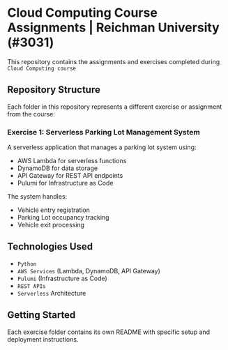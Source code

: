 # Cloud Computing Course Assignments | Reichman University (#3031)

This repository contains the assignments and exercises completed during `Cloud Computing course`


## Repository Structure
Each folder in this repository represents a different exercise or assignment from the course:

### Exercise 1: Serverless Parking Lot Management System
A serverless application that manages a parking lot system using:
- AWS Lambda for serverless functions
- DynamoDB for data storage
- API Gateway for REST API endpoints
- Pulumi for Infrastructure as Code

The system handles:
- Vehicle entry registration
- Parking Lot occupancy tracking
- Vehicle exit processing

## Technologies Used
- `Python`
- `AWS Services` (Lambda, DynamoDB, API Gateway)
- `Pulumi` (Infrastructure as Code)
- `REST APIs`
- `Serverless` Architecture

## Getting Started
Each exercise folder contains its own README with specific setup and deployment instructions.
